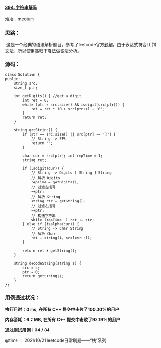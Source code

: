 #### [394. 字符串解码](https://leetcode-cn.com/problems/decode-string/)

难度：medium

### **思路：**

​		这是一个经典的语法解析题目，参考了leetcode官方[题解](https://leetcode-cn.com/problems/decode-string/solution/zi-fu-chuan-jie-ma-by-leetcode-solution/)，由于表达式符合LL(1)文法，所以使用递归下降法做语法分析。

### **源码：**

```
class Solution {
public:
    string src; 
    size_t ptr;

    int getDigits() { //get a digit
        int ret = 0;
        while (ptr < src.size() && isdigit(src[ptr])) {
            ret = ret * 10 + src[ptr++] - '0';
        }
        return ret;
    }

    string getString() {
        if (ptr == src.size() || src[ptr] == ']') {
            // String -> EPS
            return "";
        }

        char cur = src[ptr]; int repTime = 1;
        string ret;

        if (isdigit(cur)) {
            // String -> Digits [ String ] String
            // 解析 Digits
            repTime = getDigits(); 
            // 过滤左括号
            ++ptr;
            // 解析 String
            string str = getString(); 
            // 过滤右括号
            ++ptr;
            // 构造字符串
            while (repTime--) ret += str; 
        } else if (isalpha(cur)) {
            // String -> Char String
            // 解析 Char
            ret = string(1, src[ptr++]);
        }
        
        return ret + getString();
    }

    string decodeString(string s) {
        src = s;
        ptr = 0;
        return getString();
    }
};
```



### **用例通过状况：**

**执行用时：0 ms, 在所有 C++ 提交中击败了100.00%的用户**

**内存消耗：6.2 MB, 在所有 C++ 提交中击败了93.19%的用户**

**通过测试用例：34 / 34**



@time ： 2021/10/21  leetcode日常刷题——“栈”系列 


